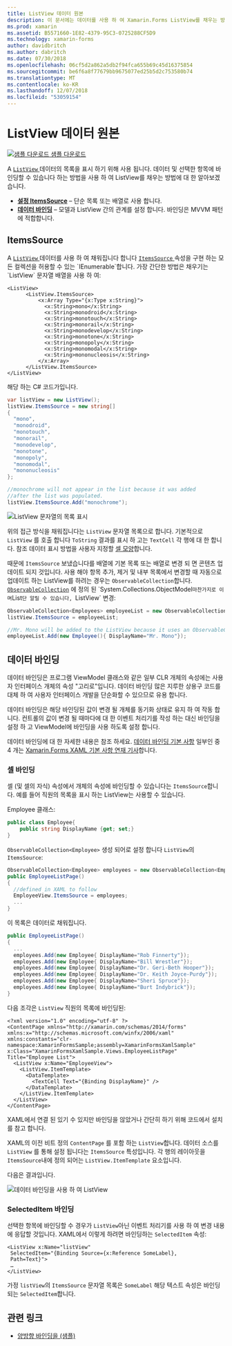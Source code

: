 ```yaml
---
title: ListView 데이터 원본
description: 이 문서에는 데이터를 사용 하 여 Xamarin.Forms ListView를 채우는 방법 및는 ListView를 사용 하 여 데이터 바인딩을 사용 하는 방법을 설명 합니다.
ms.prod: xamarin
ms.assetid: B5571660-1E82-4379-95C3-0725288CF5D9
ms.technology: xamarin-forms
author: davidbritch
ms.author: dabritch
ms.date: 07/30/2018
ms.openlocfilehash: 06cf5d2a862a5db2f94fca655b69c45d16375854
ms.sourcegitcommit: be6f6a8f77679bb9675077ed25b5d2c753580b74
ms.translationtype: MT
ms.contentlocale: ko-KR
ms.lasthandoff: 12/07/2018
ms.locfileid: "53059154"
---
```

# <a name="listview-data-sources"></a>ListView 데이터 원본

[![샘플 다운로드](~/media/shared/download.png) 샘플 다운로드](https://developer.xamarin.com/samples/xamarin-forms/UserInterface/ListView/SwitchEntryTwoBinding)

A [ `ListView` ](xref:Xamarin.Forms.ListView) 데이터의 목록을 표시 하기 위해 사용 됩니다. 데이터 및 선택한 항목에 바인딩할 수 있습니다 하는 방법을 사용 하 여 ListView를 채우는 방법에 대 한 알아보겠습니다.

- **[설정 ItemsSource](#ItemsSource)**  &ndash; 단순 목록 또는 배열로 사용 합니다.
- **[데이터 바인딩](#Data_Binding)**  &ndash; 모델과 ListView 간의 관계를 설정 합니다. 바인딩은 MVVM 패턴에 적합합니다.

## <a name="itemssource"></a>ItemsSource

A [ `ListView` ](xref:Xamarin.Forms.ListView) 데이터를 사용 하 여 채워집니다 합니다 [ `ItemsSource` ](xref:Xamarin.Forms.ItemsView`1.ItemsSource) 속성을 구현 하는 모든 컬렉션을 허용할 수 있는 `IEnumerable`합니다. 가장 간단한 방법은 채우기는 `ListView` 문자열 배열을 사용 하 여:

```xaml
<ListView>
      <ListView.ItemsSource>
          <x:Array Type="{x:Type x:String}">
            <x:String>mono</x:String>
            <x:String>monodroid</x:String>
            <x:String>monotouch</x:String>
            <x:String>monorail</x:String>
            <x:String>monodevelop</x:String>
            <x:String>monotone</x:String>
            <x:String>monopoly</x:String>
            <x:String>monomodal</x:String>
            <x:String>mononucleosis</x:String>
          </x:Array>
      </ListView.ItemsSource>
</ListView>
```

해당 하는 C# 코드가입니다.

```csharp
var listView = new ListView();
listView.ItemsSource = new string[]
{
  "mono",
  "monodroid",
  "monotouch",
  "monorail",
  "monodevelop",
  "monotone",
  "monopoly",
  "monomodal",
  "mononucleosis"
};

//monochrome will not appear in the list because it was added
//after the list was populated.
listView.ItemsSource.Add("monochrome");
```

![](data-and-databinding-images/itemssource-simple.png "ListView 문자열의 목록 표시")

위의 접근 방식을 채워집니다는 `ListView` 문자열 목록으로 합니다. 기본적으로 `ListView` 를 호출 합니다 `ToString` 결과를 표시 하 고는 `TextCell` 각 행에 대 한 합니다. 참조 데이터 표시 방법을 사용자 지정할 [셀 모양](~/xamarin-forms/user-interface/listview/customizing-cell-appearance.md)합니다.

때문에 `ItemsSource` 보냈습니다를 배열에 기본 목록 또는 배열로 변경 되 면 콘텐츠 업데이트 되지 것입니다. 사용 해야 항목 추가, 제거 및 내부 목록에서 변경할 때 자동으로 업데이트 하는 ListView를 하려는 경우는 `ObservableCollection`합니다. [`ObservableCollection`](xref:System.Collections.ObjectModel.ObservableCollection`1) 에 정의 된 `System.Collections.ObjectModel` 마찬가지로 이며 `List`단 알릴 수 있습니다, `ListView` 변경:

```csharp
ObservableCollection<Employees> employeeList = new ObservableCollection<Employess>();
listView.ItemsSource = employeeList;

//Mr. Mono will be added to the ListView because it uses an ObservableCollection
employeeList.Add(new Employee(){ DisplayName="Mr. Mono"});
```

<a name="Data_Binding" />

## <a name="data-binding"></a>데이터 바인딩
데이터 바인딩은 프로그램 ViewModel 클래스와 같은 일부 CLR 개체의 속성에는 사용자 인터페이스 개체의 속성 "고리로"입니다. 데이터 바인딩 많은 지루한 상용구 코드를 대체 하 여 사용자 인터페이스 개발을 단순화할 수 있으므로 유용 합니다.

데이터 바인딩은 해당 바인딩된 값이 변경 될 개체를 동기화 상태로 유지 하 여 작동 합니다. 컨트롤의 값이 변경 될 때마다에 대 한 이벤트 처리기를 작성 하는 대신 바인딩을 설정 하 고 ViewModel에 바인딩을 사용 하도록 설정 합니다.

데이터 바인딩에 대 한 자세한 내용은 참조 하세요. [데이터 바인딩 기본 사항](~/xamarin-forms/xaml/xaml-basics/data-binding-basics.md) 일부인 중 4 개는 [Xamarin.Forms XAML 기본 사항 연재 기사](~/xamarin-forms/xaml/xaml-basics/index.md)합니다.

### <a name="binding-cells"></a>셀 바인딩
셀 (및 셀의 자식) 속성에서 개체의 속성에 바인딩할 수 있습니다는 `ItemsSource`합니다. 예를 들어 직원의 목록을 표시 하는 ListView는 사용할 수 있습니다.

Employee 클래스:

```csharp
public class Employee{
    public string DisplayName {get; set;}
}
```

`ObservableCollection<Employee>` 생성 되어로 설정 합니다 `ListView`의 `ItemsSource`:

```csharp
ObservableCollection<Employee> employees = new ObservableCollection<Employee>();
public EmployeeListPage()
{
  //defined in XAML to follow
  EmployeeView.ItemsSource = employees;
  ...
}
```

이 목록은 데이터로 채워집니다.

```csharp
public EmployeeListPage()
{
  ...
  employees.Add(new Employee{ DisplayName="Rob Finnerty"});
  employees.Add(new Employee{ DisplayName="Bill Wrestler"});
  employees.Add(new Employee{ DisplayName="Dr. Geri-Beth Hooper"});
  employees.Add(new Employee{ DisplayName="Dr. Keith Joyce-Purdy"});
  employees.Add(new Employee{ DisplayName="Sheri Spruce"});
  employees.Add(new Employee{ DisplayName="Burt Indybrick"});
}
```

다음 조각은 `ListView` 직원의 목록에 바인딩된:

```xaml
<?xml version="1.0" encoding="utf-8" ?>
<ContentPage xmlns="http://xamarin.com/schemas/2014/forms"
xmlns:x="http://schemas.microsoft.com/winfx/2006/xaml"
xmlns:constants="clr-namespace:XamarinFormsSample;assembly=XamarinFormsXamlSample"
x:Class="XamarinFormsXamlSample.Views.EmployeeListPage"
Title="Employee List">
  <ListView x:Name="EmployeeView">
    <ListView.ItemTemplate>
      <DataTemplate>
        <TextCell Text="{Binding DisplayName}" />
      </DataTemplate>
    </ListView.ItemTemplate>
  </ListView>
</ContentPage>
```

XAML에서 연결 된 있기 수 있지만 바인딩을 않았거나 간단히 하기 위해 코드에서 설치를 참고 합니다.

XAML의 이전 비트 정의 `ContentPage` 를 포함 하는 `ListView`합니다. 데이터 소스를 `ListView` 를 통해 설정 됩니다는 `ItemsSource` 특성입니다. 각 행의 레이아웃을 `ItemsSource`내에 정의 되어는 `ListView.ItemTemplate` 요소입니다.

다음은 결과입니다.

![](data-and-databinding-images/bound-data.png "데이터 바인딩을 사용 하 여 ListView")

### <a name="binding-selecteditem"></a>SelectedItem 바인딩

선택한 항목에 바인딩할 수 경우가 `ListView`아닌 이벤트 처리기를 사용 하 여 변경 내용에 응답할 것입니다. XAML에서 이렇게 하려면 바인딩하는 `SelectedItem` 속성:

```xaml
<ListView x:Name="listView"
 SelectedItem="{Binding Source={x:Reference SomeLabel},
 Path=Text}">
 …
</ListView>
```

가정 `listView`의 `ItemsSource` 문자열 목록은 `SomeLabel` 해당 텍스트 속성은 바인딩되는 `SelectedItem`합니다.

## <a name="related-links"></a>관련 링크

- [양방향 바인딩을 (샘플)](https://developer.xamarin.com/samples/xamarin-forms/UserInterface/ListView/SwitchEntryTwoBinding)

